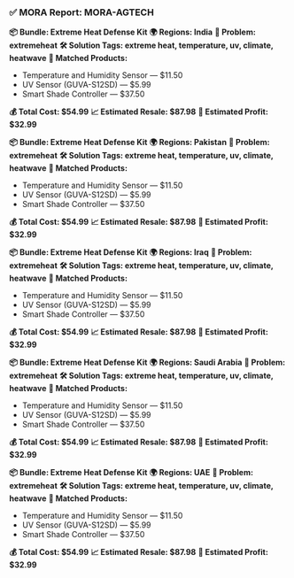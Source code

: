 ### ✅ MORA Report: MORA-AGTECH

**📦 Bundle: Extreme Heat Defense Kit**
**🌍 Regions: India**
**🌾 Problem: extremeheat**
**🛠️ Solution Tags: extreme heat, temperature, uv, climate, heatwave**
**🧠 Matched Products:**
- Temperature and Humidity Sensor — $11.50
- UV Sensor (GUVA-S12SD) — $5.99
- Smart Shade Controller — $37.50

**💰 Total Cost: $54.99**
**📈 Estimated Resale: $87.98**
**💸 Estimated Profit: $32.99**

**📦 Bundle: Extreme Heat Defense Kit**
**🌍 Regions: Pakistan**
**🌾 Problem: extremeheat**
**🛠️ Solution Tags: extreme heat, temperature, uv, climate, heatwave**
**🧠 Matched Products:**
- Temperature and Humidity Sensor — $11.50
- UV Sensor (GUVA-S12SD) — $5.99
- Smart Shade Controller — $37.50

**💰 Total Cost: $54.99**
**📈 Estimated Resale: $87.98**
**💸 Estimated Profit: $32.99**

**📦 Bundle: Extreme Heat Defense Kit**
**🌍 Regions: Iraq**
**🌾 Problem: extremeheat**
**🛠️ Solution Tags: extreme heat, temperature, uv, climate, heatwave**
**🧠 Matched Products:**
- Temperature and Humidity Sensor — $11.50
- UV Sensor (GUVA-S12SD) — $5.99
- Smart Shade Controller — $37.50

**💰 Total Cost: $54.99**
**📈 Estimated Resale: $87.98**
**💸 Estimated Profit: $32.99**

**📦 Bundle: Extreme Heat Defense Kit**
**🌍 Regions: Saudi Arabia**
**🌾 Problem: extremeheat**
**🛠️ Solution Tags: extreme heat, temperature, uv, climate, heatwave**
**🧠 Matched Products:**
- Temperature and Humidity Sensor — $11.50
- UV Sensor (GUVA-S12SD) — $5.99
- Smart Shade Controller — $37.50

**💰 Total Cost: $54.99**
**📈 Estimated Resale: $87.98**
**💸 Estimated Profit: $32.99**

**📦 Bundle: Extreme Heat Defense Kit**
**🌍 Regions: UAE**
**🌾 Problem: extremeheat**
**🛠️ Solution Tags: extreme heat, temperature, uv, climate, heatwave**
**🧠 Matched Products:**
- Temperature and Humidity Sensor — $11.50
- UV Sensor (GUVA-S12SD) — $5.99
- Smart Shade Controller — $37.50

**💰 Total Cost: $54.99**
**📈 Estimated Resale: $87.98**
**💸 Estimated Profit: $32.99**